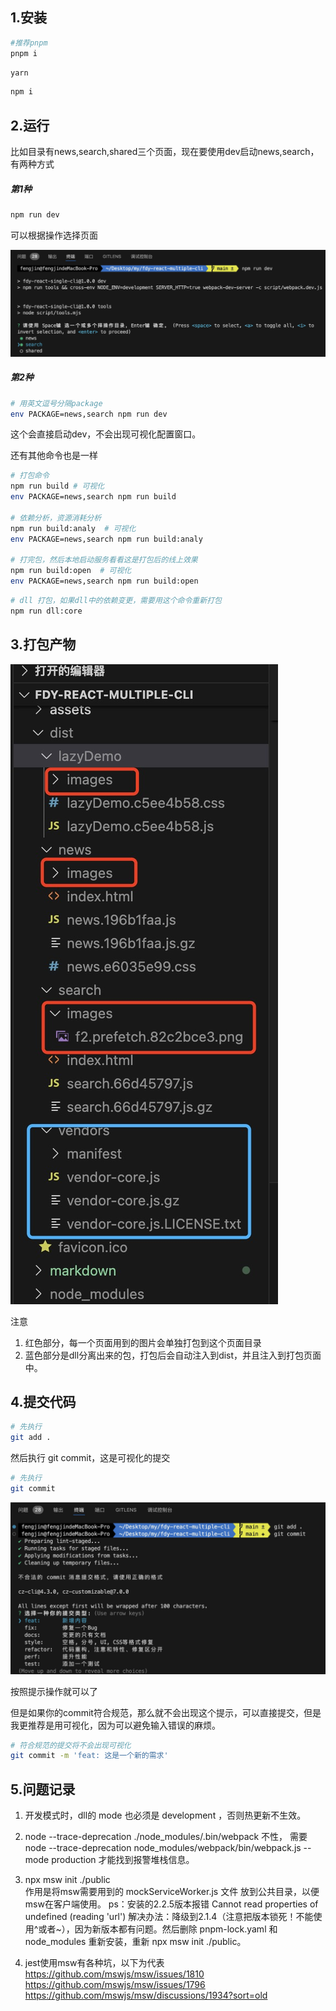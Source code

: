 ## 1.安装

```bash
#推荐pnpm
pnpm i
```

```bash
yarn
```

```bash
npm i
```

## 2.运行

比如目录有news,search,shared三个页面，现在要使用dev启动news,search，有两种方式

##### 第1种

```bash
npm run dev
```

可以根据操作选择页面

![avatar](./markdown/tools-dev.jpg)

##### 第2种

```bash
# 用英文逗号分隔package
env PACKAGE=news,search npm run dev
```

这个会直接启动dev，不会出现可视化配置窗口。

还有其他命令也是一样

```bash
# 打包命令
npm run build # 可视化
env PACKAGE=news,search npm run build

# 依赖分析，资源消耗分析
npm run build:analy  # 可视化
env PACKAGE=news,search npm run build:analy

# 打完包，然后本地启动服务看看这是打包后的线上效果
npm run build:open  # 可视化
env PACKAGE=news,search npm run build:open
```

```bash
# dll 打包，如果dll中的依赖变更，需要用这个命令重新打包
npm run dll:core
```

## 3.打包产物

![avatar](./markdown/build.jpg)

注意

1. 红色部分，每一个页面用到的图片会单独打包到这个页面目录
2. 蓝色部分是dll分离出来的包，打包后会自动注入到dist，并且注入到打包页面中。

## 4.提交代码

```bash
# 先执行
git add .
```

然后执行 git commit，这是可视化的提交

```bash
# 先执行
git commit
```

![avatar](./markdown/commit.jpg)

按照提示操作就可以了

但是如果你的commit符合规范，那么就不会出现这个提示，可以直接提交，但是我更推荐是用可视化，因为可以避免输入错误的麻烦。

```bash
# 符合规范的提交将不会出现可视化
git commit -m 'feat: 这是一个新的需求'
```

## 5.问题记录

1. 开发模式时，dll的 mode 也必须是 development ，否则热更新不生效。

2. node --trace-deprecation ./node_modules/.bin/webpack 不性，
   需要 node --trace-deprecation node_modules/webpack/bin/webpack.js --mode production 才能找到报警堆栈信息。

3. npx msw init ./public  
   作用是将msw需要用到的 mockServiceWorker.js 文件 放到公共目录，以便msw在客户端使用。
   ps：安装的2.2.5版本报错 Cannot read properties of undefined (reading 'url')
   解决办法：降级到2.1.4（注意把版本锁死！不能使用^或者~），因为新版本都有问题。然后删除 pnpm-lock.yaml 和 node_modules 重新安装，重新 npx msw init ./public。

4. jest使用msw有各种坑，以下为代表
   https://github.com/mswjs/msw/issues/1810
   https://github.com/mswjs/msw/issues/1796
   https://github.com/mswjs/msw/discussions/1934?sort=old
